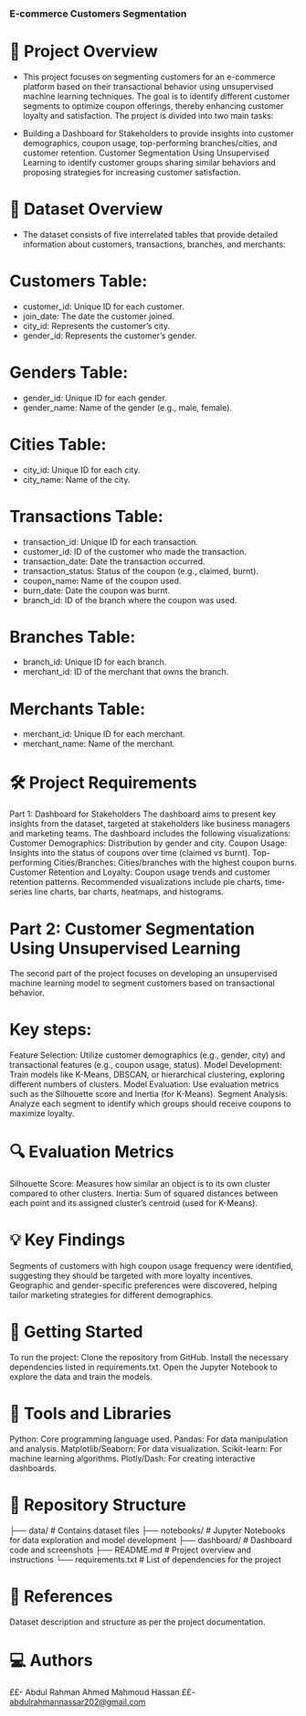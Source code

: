 ### E-commerce Customers Segmentation

# 📌 Project Overview
- This project focuses on segmenting customers for an e-commerce platform based on their transactional behavior using unsupervised machine learning techniques. The goal is to identify different customer segments to optimize coupon offerings, thereby enhancing customer loyalty and satisfaction.
  The project is divided into two main tasks:

- Building a Dashboard for Stakeholders to provide insights into customer demographics, coupon usage, top-performing branches/cities, and customer retention.
  Customer Segmentation Using Unsupervised Learning to identify customer groups sharing similar behaviors and proposing strategies for increasing customer satisfaction.
  
# 📁 Dataset Overview
   - The dataset consists of five interrelated tables that provide detailed information about customers, transactions, branches, and merchants:

# Customers Table:
 - customer_id: Unique ID for each customer.
 - join_date: The date the customer joined.
 - city_id: Represents the customer’s city.
 - gender_id: Represents the customer’s gender.
   
# Genders Table:
 - gender_id: Unique ID for each gender.
 - gender_name: Name of the gender (e.g., male, female).
   
# Cities Table:
 - city_id: Unique ID for each city.
 - city_name: Name of the city.
   
# Transactions Table:
 - transaction_id: Unique ID for each transaction.
 - customer_id: ID of the customer who made the transaction.
 - transaction_date: Date the transaction occurred.
 - transaction_status: Status of the coupon (e.g., claimed, burnt).
 - coupon_name: Name of the coupon used.
 - burn_date: Date the coupon was burnt.
 - branch_id: ID of the branch where the coupon was used.
   
# Branches Table:
 - branch_id: Unique ID for each branch.
 - merchant_id: ID of the merchant that owns the branch.
   
# Merchants Table:
 - merchant_id: Unique ID for each merchant.
 - merchant_name: Name of the merchant.
   
# 🛠️ Project Requirements
Part 1: Dashboard for Stakeholders
The dashboard aims to present key insights from the dataset, targeted at stakeholders like business managers and marketing teams. The dashboard includes the following visualizations:
Customer Demographics: Distribution by gender and city.
Coupon Usage: Insights into the status of coupons over time (claimed vs burnt).
Top-performing Cities/Branches: Cities/branches with the highest coupon burns.
Customer Retention and Loyalty: Coupon usage trends and customer retention patterns.
Recommended visualizations include pie charts, time-series line charts, bar charts, heatmaps, and histograms.

# Part 2: Customer Segmentation Using Unsupervised Learning
The second part of the project focuses on developing an unsupervised machine learning model to segment customers based on transactional behavior.

# Key steps:

Feature Selection: Utilize customer demographics (e.g., gender, city) and transactional features (e.g., coupon usage, status).
Model Development: Train models like K-Means, DBSCAN, or hierarchical clustering, exploring different numbers of clusters.
Model Evaluation: Use evaluation metrics such as the Silhouette score and Inertia (for K-Means).
Segment Analysis: Analyze each segment to identify which groups should receive coupons to maximize loyalty.

# 🔍 Evaluation Metrics
Silhouette Score: Measures how similar an object is to its own cluster compared to other clusters.
Inertia: Sum of squared distances between each point and its assigned cluster’s centroid (used for K-Means).

# 💡 Key Findings
Segments of customers with high coupon usage frequency were identified, suggesting they should be targeted with more loyalty incentives.
Geographic and gender-specific preferences were discovered, helping tailor marketing strategies for different demographics.

# 🚀 Getting Started
To run the project:
Clone the repository from GitHub.
Install the necessary dependencies listed in requirements.txt.
Open the Jupyter Notebook to explore the data and train the models.

# 🧰 Tools and Libraries
Python: Core programming language used.
Pandas: For data manipulation and analysis.
Matplotlib/Seaborn: For data visualization.
Scikit-learn: For machine learning algorithms.
Plotly/Dash: For creating interactive dashboards.

# 📁 Repository Structure
├── data/                        # Contains dataset files
├── notebooks/                   # Jupyter Notebooks for data exploration and model development
├── dashboard/                   # Dashboard code and screenshots
├── README.md                    # Project overview and instructions
└── requirements.txt             # List of dependencies for the project

# 🔗 References
  Dataset description and structure as per the project documentation.

# 💻 Authors
££- Abdul Rahman Ahmed Mahmoud Hassan
 ££- abdulrahmannassar202@gmail.com
